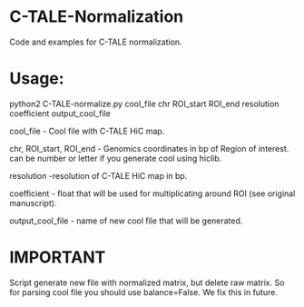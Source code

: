 # C-TALE-Normalization
Code and examples for C-TALE normalization.
# Usage:
python2 C-TALE-normalize.py cool_file chr ROI_start ROI_end resolution coefficient output_cool_file


cool_file - Cool file with C-TALE HiC map.

chr, ROI_start, ROI_end - Genomics coordinates in bp of Region of interest. <chr> can be number or letter if you generate cool using hiclib.

resolution -resolution of C-TALE HiC map in bp.

coefficient - float that will be used for multiplicating around ROI (see original manuscript).

output_cool_file - name of new cool file that will be generated.

# IMPORTANT
Script generate new file with normalized matrix, but delete raw matrix. So for parsing cool file you should use balance=False.
We fix this in future.
